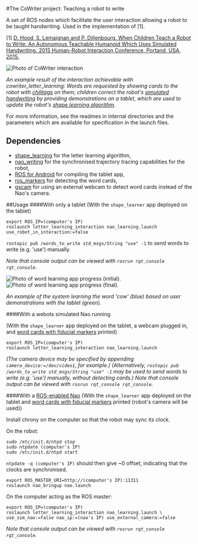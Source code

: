 #The CoWriter project: Teaching a robot to write

A set of ROS nodes which facilitate the user interaction allowing a robot to be taught handwriting. Used in the implementation of [1].

[1] [D. Hood, S. Lemaignan and P. Dillenbourg. When Children Teach a Robot to Write: An Autonomous Teachable Humanoid Which Uses Simulated Handwriting. 2015 Human-Robot Interaction Conference, Portand, USA, 2015.](http://infoscience.epfl.ch/record/204890/files/hood2015when.pdf?version=1)

![Photo of CoWriter interaction](https://github.com/chili-epfl/cowriter_letter_learning/raw/master/doc/cowriter_demo.jpg)

*An example result of the interaction achievable with cowriter_letter_learning: Words are requested by showing cards to the robot with [chilitags](https://github.com/chili-epfl/chilitags) on them; children correct the robot's [simulated handwriting](https://github.com/chili-epfl/nao_writing) by providing demonstrations on a tablet, which are used to update the robot's [shape learning algorithm](https://github.com/chili-epfl/shape_learning).*

For more information, see the readmes in internal directories and the parameters which are available for specification in the launch files.

Dependencies
------------
- [shape_learning](https://github.com/chili-epfl/shape_learning) for the letter learning algorithm,
- [nao_writing](https://github.com/chili-epfl/nao_writing) for the synchronised trajectory tracing capabilities for the robot,
- [ROS for Android](https://github.com/rosjava/rosjava_core) for compiling the tablet app,
- [ros_markers](https://github.com/chili-epfl/ros_markers) for detecting the word cards,
- [gscam](https://github.com/ros-drivers/gscam) for using an external webcam to detect word cards instead of the Nao's camera.


##Usage
####With only a tablet
(With the `shape_learner` app deployed on the tablet)

```
export ROS_IP=(computer's IP)
roslaunch letter_learning_interaction nao_learning.launch use_robot_in_interaction:=false
```

`rostopic pub /words_to_write std_msgs/String "use" -1` to send words to write (e.g. 'use') manually.

*Note that console output can be viewed with `rosrun rqt_console rqt_console`.*

![Photo of word learning app progress (initial).](https://github.com/chili-epfl/cowriter_letter_learning/raw/master/doc/cow_initial.png)&nbsp;&nbsp;&nbsp;&nbsp;&nbsp;&nbsp;![Photo of word learning app progress (final).](https://github.com/chili-epfl/cowriter_letter_learning/raw/master/doc/cow_final.png)

*An example of the system learning the word 'cow' (blue) based on user demonstrations with the tablet (green).*

####With a webots simulated Nao running

(With the `shape_learner` app deployed on the tablet, a webcam plugged in, and [word cards with fiducial markers](https://github.com/chili-epfl/cowriter_letter_learning/raw/master/res/tags5-9_wordgame_robotWriting.pdf) printed)

```
export ROS_IP=(computer's IP)
roslaunch letter_learning_interaction nao_learning.launch
```

*(The camera device may be specified by appending `camera_device:=/dev/video1`, for example.)*
*(Alternatively, `rostopic pub /words_to_write std_msgs/String "use" -1` may be used to send words to write (e.g. 'use') manually, without detecting cards.)*
*Note that console output can be viewed with `rosrun rqt_console rqt_console`.*

####With a [ROS-enabled Nao](https://github.com/ros-nao/nao_robot)
(With the `shape_learner` app deployed on the tablet and [word cards with fiducial markers](https://github.com/chili-epfl/cowriter_letter_learning/raw/master/res/tags5-9_wordgame_robotWriting.pdf) printed (robot's camera will be used))

Install chrony on the computer so that the robot may sync its clock.

On the robot:

```
sudo /etc/init.d/ntpd stop
sudo ntpdate (computer's IP)
sudo /etc/init.d/ntpd start
```

`ntpdate -q (computer's IP)` should then give ~0 offset, indicating that the clocks are synchronised.

```
export ROS_MASTER_URI=http://(computer's IP):11311
roslaunch nao_bringup nao.launch
```

On the computer acting as the ROS master:

```
export ROS_IP=(computer's IP)
roslaunch letter_learning_interaction nao_learning.launch \
use_sim_nao:=false nao_ip:=(nao's IP) use_external_camera:=false
```

*Note that console output can be viewed with `rosrun rqt_console rqt_console`.*

